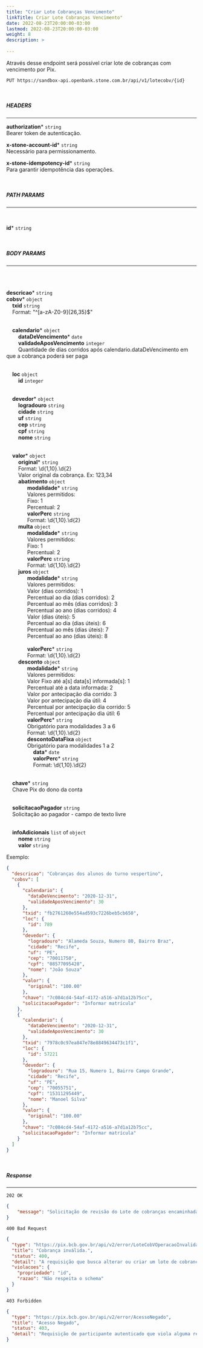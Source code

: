```yaml
---
title: "Criar Lote Cobranças Vencimento"
linkTitle: Criar Lote Cobranças Vencimento"
date: 2022-08-23T20:00:00-03:00
lastmod: 2022-08-23T20:00:00-03:00
weight: 8
description: >
  
---
```


Através desse endpoint será possível criar lote de cobranças com vencimento por Pix.


```
PUT https://sandbox-api.openbank.stone.com.br/api/v1/lotecobv/{id}
```
<br>

##### **HEADERS**
---

**authorization*** `string`
<br> Bearer token de autenticação.

**x-stone-account-id*** `string`
<br> Necessário para permissionamento.

**x-stone-idempotency-id*** `string`
<br> Para garantir idempotência das operações.

<br>

##### **PATH PARAMS**
---
<br>

**id*** `string`

<br>

##### **BODY PARAMS**
---
<br>

<br>**descricao*** `string`
<br>**cobsv*** `object`
<br> &nbsp;&nbsp;&nbsp;&nbsp;**txid** `string`
<br> &nbsp;&nbsp;&nbsp;&nbsp;Format: "^[a-zA-Z0-9]{26,35}$"

<br> &nbsp;&nbsp;&nbsp;&nbsp;**calendario*** `object`
<br>&nbsp;&nbsp;&nbsp;&nbsp;&nbsp;&nbsp;&nbsp;&nbsp;**dataDeVencimento*** `date`
<br>&nbsp;&nbsp;&nbsp;&nbsp;&nbsp;&nbsp;&nbsp;&nbsp;**validadeAposVencimento** `integer`
<br>&nbsp;&nbsp;&nbsp;&nbsp;&nbsp;&nbsp;&nbsp;&nbsp;Quantidade de dias corridos após calendario.dataDeVencimento em que a cobrança poderá ser paga

<br> &nbsp;&nbsp;&nbsp;&nbsp;**loc** `object`
<br>&nbsp;&nbsp;&nbsp;&nbsp;&nbsp;&nbsp;&nbsp;&nbsp;**id** `integer`

<br> &nbsp;&nbsp;&nbsp;&nbsp;**devedor*** `object`
<br>&nbsp;&nbsp;&nbsp;&nbsp;&nbsp;&nbsp;&nbsp;&nbsp;**logradouro** `string`
<br>&nbsp;&nbsp;&nbsp;&nbsp;&nbsp;&nbsp;&nbsp;&nbsp;**cidade** `string`
<br>&nbsp;&nbsp;&nbsp;&nbsp;&nbsp;&nbsp;&nbsp;&nbsp;**uf** `string`
<br>&nbsp;&nbsp;&nbsp;&nbsp;&nbsp;&nbsp;&nbsp;&nbsp;**cep** `string`
<br>&nbsp;&nbsp;&nbsp;&nbsp;&nbsp;&nbsp;&nbsp;&nbsp;**cpf** `string`
<br>&nbsp;&nbsp;&nbsp;&nbsp;&nbsp;&nbsp;&nbsp;&nbsp;**nome** `string`

<br> &nbsp;&nbsp;&nbsp;&nbsp;**valor*** `object`
<br>&nbsp;&nbsp;&nbsp;&nbsp;&nbsp;&nbsp;&nbsp;&nbsp;**original*** `string`
<br>&nbsp;&nbsp;&nbsp;&nbsp;&nbsp;&nbsp;&nbsp;&nbsp;Format: \d{1,10}\.\d{2}
<br>&nbsp;&nbsp;&nbsp;&nbsp;&nbsp;&nbsp;&nbsp;&nbsp;Valor original da cobrança. Ex: 123,34
<br>&nbsp;&nbsp;&nbsp;&nbsp;&nbsp;&nbsp;&nbsp;&nbsp;**abatimento** `object`
<br>&nbsp;&nbsp;&nbsp;&nbsp;&nbsp;&nbsp;&nbsp;&nbsp;&nbsp;&nbsp;&nbsp;&nbsp;&nbsp;&nbsp;**modalidade*** `string`
<br>&nbsp;&nbsp;&nbsp;&nbsp;&nbsp;&nbsp;&nbsp;&nbsp;&nbsp;&nbsp;&nbsp;&nbsp;&nbsp;&nbsp;Valores permitidos:
<br>&nbsp;&nbsp;&nbsp;&nbsp;&nbsp;&nbsp;&nbsp;&nbsp;&nbsp;&nbsp;&nbsp;&nbsp;&nbsp;&nbsp;Fixo: 1
<br>&nbsp;&nbsp;&nbsp;&nbsp;&nbsp;&nbsp;&nbsp;&nbsp;&nbsp;&nbsp;&nbsp;&nbsp;&nbsp;&nbsp;Percentual: 2
<br>&nbsp;&nbsp;&nbsp;&nbsp;&nbsp;&nbsp;&nbsp;&nbsp;&nbsp;&nbsp;&nbsp;&nbsp;&nbsp;&nbsp;**valorPerc** `string`
<br>&nbsp;&nbsp;&nbsp;&nbsp;&nbsp;&nbsp;&nbsp;&nbsp;&nbsp;&nbsp;&nbsp;&nbsp;&nbsp;&nbsp;Format: \d{1,10}\.\d{2}
<br>&nbsp;&nbsp;&nbsp;&nbsp;&nbsp;&nbsp;&nbsp;&nbsp;**multa** `object`
<br>&nbsp;&nbsp;&nbsp;&nbsp;&nbsp;&nbsp;&nbsp;&nbsp;&nbsp;&nbsp;&nbsp;&nbsp;&nbsp;&nbsp;**modalidade*** `string`
<br>&nbsp;&nbsp;&nbsp;&nbsp;&nbsp;&nbsp;&nbsp;&nbsp;&nbsp;&nbsp;&nbsp;&nbsp;&nbsp;&nbsp;Valores permitidos:
<br>&nbsp;&nbsp;&nbsp;&nbsp;&nbsp;&nbsp;&nbsp;&nbsp;&nbsp;&nbsp;&nbsp;&nbsp;&nbsp;&nbsp;Fixo: 1
<br>&nbsp;&nbsp;&nbsp;&nbsp;&nbsp;&nbsp;&nbsp;&nbsp;&nbsp;&nbsp;&nbsp;&nbsp;&nbsp;&nbsp;Percentual: 2
<br>&nbsp;&nbsp;&nbsp;&nbsp;&nbsp;&nbsp;&nbsp;&nbsp;&nbsp;&nbsp;&nbsp;&nbsp;&nbsp;&nbsp;**valorPerc** `string`
<br>&nbsp;&nbsp;&nbsp;&nbsp;&nbsp;&nbsp;&nbsp;&nbsp;&nbsp;&nbsp;&nbsp;&nbsp;&nbsp;&nbsp;Format: \d{1,10}\.\d{2}
<br>&nbsp;&nbsp;&nbsp;&nbsp;&nbsp;&nbsp;&nbsp;&nbsp;**juros** `object`
<br>&nbsp;&nbsp;&nbsp;&nbsp;&nbsp;&nbsp;&nbsp;&nbsp;&nbsp;&nbsp;&nbsp;&nbsp;&nbsp;&nbsp;**modalidade*** `string`
<br>&nbsp;&nbsp;&nbsp;&nbsp;&nbsp;&nbsp;&nbsp;&nbsp;&nbsp;&nbsp;&nbsp;&nbsp;&nbsp;&nbsp;Valores permitidos:
<br>&nbsp;&nbsp;&nbsp;&nbsp;&nbsp;&nbsp;&nbsp;&nbsp;&nbsp;&nbsp;&nbsp;&nbsp;&nbsp;&nbsp;Valor (dias corridos): 1
<br>&nbsp;&nbsp;&nbsp;&nbsp;&nbsp;&nbsp;&nbsp;&nbsp;&nbsp;&nbsp;&nbsp;&nbsp;&nbsp;&nbsp;Percentual ao dia (dias corridos): 2
<br>&nbsp;&nbsp;&nbsp;&nbsp;&nbsp;&nbsp;&nbsp;&nbsp;&nbsp;&nbsp;&nbsp;&nbsp;&nbsp;&nbsp;Percentual ao mês (dias corridos): 3
<br>&nbsp;&nbsp;&nbsp;&nbsp;&nbsp;&nbsp;&nbsp;&nbsp;&nbsp;&nbsp;&nbsp;&nbsp;&nbsp;&nbsp;Percentual ao ano (dias corridos): 4
<br>&nbsp;&nbsp;&nbsp;&nbsp;&nbsp;&nbsp;&nbsp;&nbsp;&nbsp;&nbsp;&nbsp;&nbsp;&nbsp;&nbsp;Valor (dias úteis): 5
<br>&nbsp;&nbsp;&nbsp;&nbsp;&nbsp;&nbsp;&nbsp;&nbsp;&nbsp;&nbsp;&nbsp;&nbsp;&nbsp;&nbsp;Percentual ao dia (dias úteis): 6
<br>&nbsp;&nbsp;&nbsp;&nbsp;&nbsp;&nbsp;&nbsp;&nbsp;&nbsp;&nbsp;&nbsp;&nbsp;&nbsp;&nbsp;Percentual ao mês (dias úteis): 7
<br>&nbsp;&nbsp;&nbsp;&nbsp;&nbsp;&nbsp;&nbsp;&nbsp;&nbsp;&nbsp;&nbsp;&nbsp;&nbsp;&nbsp;Percentual ao ano (dias úteis): 8       
<br>&nbsp;&nbsp;&nbsp;&nbsp;&nbsp;&nbsp;&nbsp;&nbsp;&nbsp;&nbsp;&nbsp;&nbsp;&nbsp;&nbsp;**valorPerc*** `string`
<br>&nbsp;&nbsp;&nbsp;&nbsp;&nbsp;&nbsp;&nbsp;&nbsp;&nbsp;&nbsp;&nbsp;&nbsp;&nbsp;&nbsp;Format: \d{1,10}\.\d{2}
<br>&nbsp;&nbsp;&nbsp;&nbsp;&nbsp;&nbsp;&nbsp;&nbsp;**desconto** `object`
<br>&nbsp;&nbsp;&nbsp;&nbsp;&nbsp;&nbsp;&nbsp;&nbsp;&nbsp;&nbsp;&nbsp;&nbsp;&nbsp;&nbsp;**modalidade*** `string`
<br>&nbsp;&nbsp;&nbsp;&nbsp;&nbsp;&nbsp;&nbsp;&nbsp;&nbsp;&nbsp;&nbsp;&nbsp;&nbsp;&nbsp;Valores permitidos:
<br>&nbsp;&nbsp;&nbsp;&nbsp;&nbsp;&nbsp;&nbsp;&nbsp;&nbsp;&nbsp;&nbsp;&nbsp;&nbsp;&nbsp;Valor Fixo até a[s] data[s] informada[s]: 1
<br>&nbsp;&nbsp;&nbsp;&nbsp;&nbsp;&nbsp;&nbsp;&nbsp;&nbsp;&nbsp;&nbsp;&nbsp;&nbsp;&nbsp;Percentual até a data informada: 2
<br>&nbsp;&nbsp;&nbsp;&nbsp;&nbsp;&nbsp;&nbsp;&nbsp;&nbsp;&nbsp;&nbsp;&nbsp;&nbsp;&nbsp;Valor por antecipação dia corrido: 3
<br>&nbsp;&nbsp;&nbsp;&nbsp;&nbsp;&nbsp;&nbsp;&nbsp;&nbsp;&nbsp;&nbsp;&nbsp;&nbsp;&nbsp;Valor por antecipação dia útil: 4
<br>&nbsp;&nbsp;&nbsp;&nbsp;&nbsp;&nbsp;&nbsp;&nbsp;&nbsp;&nbsp;&nbsp;&nbsp;&nbsp;&nbsp;Percentual por antecipação dia corrido: 5
<br>&nbsp;&nbsp;&nbsp;&nbsp;&nbsp;&nbsp;&nbsp;&nbsp;&nbsp;&nbsp;&nbsp;&nbsp;&nbsp;&nbsp;Percentual por antecipação dia útil: 6
<br>&nbsp;&nbsp;&nbsp;&nbsp;&nbsp;&nbsp;&nbsp;&nbsp;&nbsp;&nbsp;&nbsp;&nbsp;&nbsp;&nbsp;**valorPerc*** `string`
<br>&nbsp;&nbsp;&nbsp;&nbsp;&nbsp;&nbsp;&nbsp;&nbsp;&nbsp;&nbsp;&nbsp;&nbsp;&nbsp;&nbsp;Obrigatório para modalidades 3 a 6
<br>&nbsp;&nbsp;&nbsp;&nbsp;&nbsp;&nbsp;&nbsp;&nbsp;&nbsp;&nbsp;&nbsp;&nbsp;&nbsp;&nbsp;Format: \d{1,10}\.\d{2}
<br>&nbsp;&nbsp;&nbsp;&nbsp;&nbsp;&nbsp;&nbsp;&nbsp;&nbsp;&nbsp;&nbsp;&nbsp;&nbsp;&nbsp;**descontoDataFixa** `object`
<br>&nbsp;&nbsp;&nbsp;&nbsp;&nbsp;&nbsp;&nbsp;&nbsp;&nbsp;&nbsp;&nbsp;&nbsp;&nbsp;&nbsp;Obrigatório para modalidades 1 a 2
<br>&nbsp;&nbsp;&nbsp;&nbsp;&nbsp;&nbsp;&nbsp;&nbsp;&nbsp;&nbsp;&nbsp;&nbsp;&nbsp;&nbsp;&nbsp;&nbsp;&nbsp;&nbsp;**data*** `date`
<br>&nbsp;&nbsp;&nbsp;&nbsp;&nbsp;&nbsp;&nbsp;&nbsp;&nbsp;&nbsp;&nbsp;&nbsp;&nbsp;&nbsp;&nbsp;&nbsp;&nbsp;&nbsp;**valorPerc*** `string`
<br>&nbsp;&nbsp;&nbsp;&nbsp;&nbsp;&nbsp;&nbsp;&nbsp;&nbsp;&nbsp;&nbsp;&nbsp;&nbsp;&nbsp;&nbsp;&nbsp;&nbsp;&nbsp;Format: \d{1,10}\.\d{2}

<br>&nbsp;&nbsp;&nbsp;&nbsp;**chave*** `string`
<br> &nbsp;&nbsp;&nbsp;&nbsp;Chave Pix do dono da conta

<br>&nbsp;&nbsp;&nbsp;&nbsp;**solicitacaoPagador** `string`
<br> &nbsp;&nbsp;&nbsp;&nbsp;Solicitação ao pagador - campo de texto livre

<br>&nbsp;&nbsp;&nbsp;&nbsp;**infoAdicionais** `list` of `object`
<br>&nbsp;&nbsp;&nbsp;&nbsp;&nbsp;&nbsp;&nbsp;&nbsp;**nome** `string`
<br>&nbsp;&nbsp;&nbsp;&nbsp;&nbsp;&nbsp;&nbsp;&nbsp;**valor** `string`


Exemplo:

```json
{
  "descricao": "Cobranças dos alunos do turno vespertino",
  "cobsv": [
    {
      "calendario": {
        "dataDeVencimento": "2020-12-31",
        "validadeAposVencimento": 30
      },
      "txid": "fb2761260e554ad593c7226beb5cb650",
      "loc": {
        "id": 789
      },
      "devedor": {
        "logradouro": "Alameda Souza, Numero 80, Bairro Braz",
        "cidade": "Recife",
        "uf": "PE",
        "cep": "70011750",
        "cpf": "08577095428",
        "nome": "João Souza"
      },
      "valor": {
        "original": "100.00"
      },
      "chave": "7c084cd4-54af-4172-a516-a7d1a12b75cc",
      "solicitacaoPagador": "Informar matrícula"
    },
    {
      "calendario": {
        "dataDeVencimento": "2020-12-31",
        "validadeAposVencimento": 30
      },
      "txid": "7978c0c97ea847e78e8849634473c1f1",
      "loc": {
        "id": 57221
      },
      "devedor": {
        "logradouro": "Rua 15, Numero 1, Bairro Campo Grande",
        "cidade": "Recife",
        "uf": "PE",
        "cep": "70055751",
        "cpf": "15311295449",
        "nome": "Manoel Silva"
      },
      "valor": {
        "original": "100.00"
      },
      "chave": "7c084cd4-54af-4172-a516-a7d1a12b75cc",
      "solicitacaoPagador": "Informar matrícula"
    }
  ]
}

```
<br>

##### **Response**
---

```
202 OK
```

```json
{
    "message": "Solicitação de revisão do Lote de cobranças encaminhada para processamento."
}
```


```
400 Bad Request
```

```json
{
  "type": "https://pix.bcb.gov.br/api/v2/error/LoteCobVOperacaoInvalida",
  "title": "Cobrança inválida.",
  "status": 400,
  "detail": "A requisição que busca alterar ou criar um lote de cobranças com vencimento não respeita o schema ou está semanticamente errada.",
  "violacoes": {
    "propriedade": "id",
    "razao": "Não respeita o schema"
  }
}
```

```
403 Forbidden
```

```json
{
  "type": "https://pix.bcb.gov.br/api/v2/error/AcessoNegado",
  "title": "Acesso Negado",
  "status": 403,
  "detail": "Requisição de participante autenticado que viola alguma regra de autorização."
}
```
